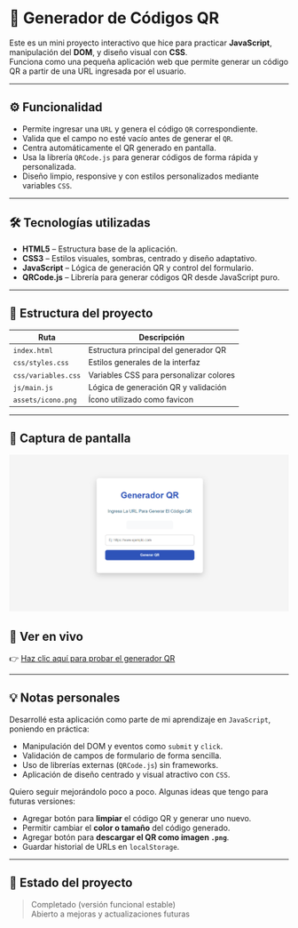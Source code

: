# 📱 Generador de Códigos QR

Este es un mini proyecto interactivo que hice para practicar **JavaScript**, manipulación del **DOM**, y diseño visual con **CSS**.  
Funciona como una pequeña aplicación web que permite generar un código QR a partir de una URL ingresada por el usuario.

---

## ⚙️ Funcionalidad

- Permite ingresar una `URL` y genera el código `QR` correspondiente.
- Valida que el campo no esté vacío antes de generar el `QR`.
- Centra automáticamente el QR generado en pantalla.
- Usa la librería `QRCode.js` para generar códigos de forma rápida y personalizada.
- Diseño limpio, responsive y con estilos personalizados mediante variables `CSS`.

---

## 🛠 Tecnologías utilizadas

- **HTML5** – Estructura base de la aplicación.
- **CSS3** – Estilos visuales, sombras, centrado y diseño adaptativo.
- **JavaScript** – Lógica de generación QR y control del formulario.
- **QRCode.js** – Librería para generar códigos QR desde JavaScript puro.

---

## 📁 Estructura del proyecto

| Ruta                        | Descripción                                                   |
|-----------------------------|---------------------------------------------------------------|
| `index.html`                | Estructura principal del generador QR                         |
| `css/styles.css`            | Estilos generales de la interfaz                              |
| `css/variables.css`         | Variables CSS para personalizar colores                       |
| `js/main.js`                | Lógica de generación QR y validación                          |
| `assets/icono.png`          | Ícono utilizado como favicon                                  |

---

## 📸 Captura de pantalla

![Vista previa del generador QR](/assets/captura.png)



## 🔗 Ver en vivo

👉 [Haz clic aquí para probar el generador QR](https://)


---

## 💡 Notas personales

Desarrollé esta aplicación como parte de mi aprendizaje en `JavaScript`, poniendo en práctica:

- Manipulación del DOM y eventos como `submit` y `click`.
- Validación de campos de formulario de forma sencilla.
- Uso de librerías externas (`QRCode.js`) sin frameworks.
- Aplicación de diseño centrado y visual atractivo con `CSS`.

Quiero seguir mejorándolo poco a poco. Algunas ideas que tengo para futuras versiones:

- Agregar botón para **limpiar** el código QR y generar uno nuevo.
- Permitir cambiar el **color o tamaño** del código generado.
- Agregar botón para **descargar el QR como imagen `.png`**.
- Guardar historial de URLs en `localStorage`.

---

## 📌 Estado del proyecto

> Completado (versión funcional estable)  
 Abierto a mejoras y actualizaciones futuras
